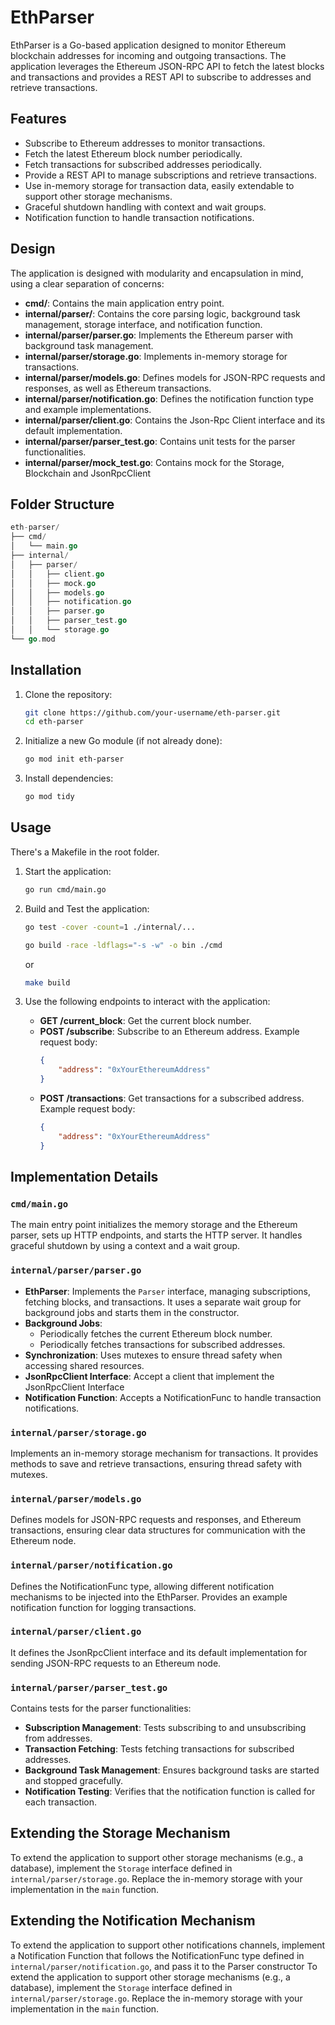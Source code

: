 # EthParser

EthParser is a Go-based application designed to monitor Ethereum blockchain addresses for incoming and outgoing transactions. The application leverages the Ethereum JSON-RPC API to fetch the latest blocks and transactions and provides a REST API to subscribe to addresses and retrieve transactions.

## Features

- Subscribe to Ethereum addresses to monitor transactions.
- Fetch the latest Ethereum block number periodically.
- Fetch transactions for subscribed addresses periodically.
- Provide a REST API to manage subscriptions and retrieve transactions.
- Use in-memory storage for transaction data, easily extendable to support other storage mechanisms.
- Graceful shutdown handling with context and wait groups.
- Notification function to handle transaction notifications.

## Design

The application is designed with modularity and encapsulation in mind, using a clear separation of concerns:

- **cmd/**: Contains the main application entry point.
- **internal/parser/**: Contains the core parsing logic, background task management, storage interface, and notification function.
- **internal/parser/parser.go**: Implements the Ethereum parser with background task management.
- **internal/parser/storage.go**: Implements in-memory storage for transactions.
- **internal/parser/models.go**: Defines models for JSON-RPC requests and responses, as well as Ethereum transactions.
- **internal/parser/notification.go**: Defines the notification function type and example implementations.
- **internal/parser/client.go**: Contains the Json-Rpc Client interface and its default implementation.
- **internal/parser/parser_test.go**: Contains unit tests for the parser functionalities.
- **internal/parser/mock_test.go**: Contains mock for the Storage, Blockchain and JsonRpcClient

## Folder Structure

```go
eth-parser/
├── cmd/
│   └── main.go
├── internal/
│   ├── parser/
│   │   ├── client.go
│   │   ├── mock.go
│   │   ├── models.go
│   │   ├── notification.go
│   │   ├── parser.go
│   │   ├── parser_test.go
│   │   └── storage.go
└── go.mod
```



## Installation

1. Clone the repository:
    ```sh
    git clone https://github.com/your-username/eth-parser.git
    cd eth-parser
    ```

2. Initialize a new Go module (if not already done):
    ```sh
    go mod init eth-parser
    ```

3. Install dependencies:
    ```sh
    go mod tidy
    ```

## Usage
There's a Makefile in the root folder.

1. Start the application:
    ```sh
    go run cmd/main.go
    ```

2. Build and Test the application:
    ```sh
    go test -cover -count=1 ./internal/...
   
    go build -race -ldflags="-s -w" -o bin ./cmd 
    ```
   or
    ```sh
    make build
    ```

3. Use the following endpoints to interact with the application:

   - **GET /current_block**: Get the current block number.
   - **POST /subscribe**: Subscribe to an Ethereum address. Example request body:
     ```json
     {
         "address": "0xYourEthereumAddress"
     }
     ```
   - **POST /transactions**: Get transactions for a subscribed address. Example request body:
     ```json
     {
         "address": "0xYourEthereumAddress"
     }
     ```

## Implementation Details

### `cmd/main.go`

The main entry point initializes the memory storage and the Ethereum parser, sets up HTTP endpoints, and starts the HTTP server. It handles graceful shutdown by using a context and a wait group.

### `internal/parser/parser.go`

- **EthParser**: Implements the `Parser` interface, managing subscriptions, fetching blocks, and transactions. It uses a separate wait group for background jobs and starts them in the constructor.
- **Background Jobs**:
   - Periodically fetches the current Ethereum block number.
   - Periodically fetches transactions for subscribed addresses.
- **Synchronization**: Uses mutexes to ensure thread safety when accessing shared resources.
- **JsonRpcClient Interface**: Accept a client that implement the JsonRpcClient Interface
- **Notification Function**: Accepts a NotificationFunc to handle transaction notifications.

### `internal/parser/storage.go`

Implements an in-memory storage mechanism for transactions. It provides methods to save and retrieve transactions, ensuring thread safety with mutexes.

### `internal/parser/models.go`

Defines models for JSON-RPC requests and responses, and Ethereum transactions, ensuring clear data structures for communication with the Ethereum node.

### `internal/parser/notification.go`

Defines the NotificationFunc type, allowing different notification mechanisms to be injected into the EthParser. Provides an example notification function for logging transactions.

### `internal/parser/client.go`
It defines the JsonRpcClient interface and its default implementation for sending JSON-RPC requests to an Ethereum node.

### `internal/parser/parser_test.go`

Contains tests for the parser functionalities:
- **Subscription Management**: Tests subscribing to and unsubscribing from addresses.
- **Transaction Fetching**: Tests fetching transactions for subscribed addresses.
- **Background Task Management**: Ensures background tasks are started and stopped gracefully.
- **Notification Testing**: Verifies that the notification function is called for each transaction.

## Extending the Storage Mechanism

To extend the application to support other storage mechanisms (e.g., a database), implement the `Storage` interface defined in `internal/parser/storage.go`. Replace the in-memory storage with your implementation in the `main` function.


## Extending the Notification Mechanism

To extend the application to support other notifications channels, implement a Notification Function that follows the NotificationFunc type defined in `internal/parser/notification.go`, and pass it to the Parser constructor
To extend the application to support other storage mechanisms (e.g., a database), implement the `Storage` interface defined in `internal/parser/storage.go`. Replace the in-memory storage with your implementation in the `main` function.
